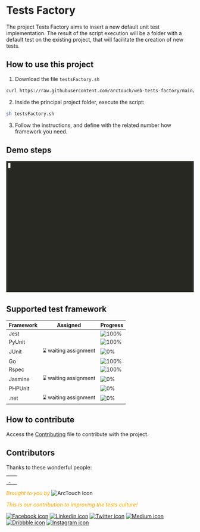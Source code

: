# Tests Factory

The project Tests Factory aims to insert a new default unit test implementation. The result of the script execution will be a folder with a default test on the existing project, that will facilitate the creation of new tests.


## How to use this project
1. Download the file `testsFactory.sh`
```sh
curl https://raw.githubusercontent.com/arctouch/web-tests-factory/main/testsFactory.sh -o testsFactory.sh
```
2. Inside the principal project folder, execute the script:
```sh
sh testsFactory.sh
```
3. Follow the instructions, and define with the related number how framework you need.

## Demo steps

![Demo steps](https://raw.githubusercontent.com/arctouch/web-tests-factory/main/assets/demo.gif)

## Supported test framework

<!-- begin-progress-table -->

| Framework                                   | Assigned          | Progress |
| ------------------------------------------- | ----------------- | -------- |
| Jest                                        | <a href="https://github.com/arctouch-leticiacoelho"><img src="https://avatars.githubusercontent.com/u/82114897?s=400&u=d6c8879b59c0d69fafe4206620f8b4cbd4f4ab81&v=4" width="25px;" style="border-radius:50%" alt=""/></a>|![100%](https://progress-bar.dev/100)|
| PyUnit                                      | <a href="https://github.com/arctouch-leticiacoelho"><img src="https://avatars.githubusercontent.com/u/82114897?s=400&u=d6c8879b59c0d69fafe4206620f8b4cbd4f4ab81&v=4" width="25px;" style="border-radius:50%" alt=""/></a><a href="https://joaomarcuslf.com/"><img src="https://avatars.githubusercontent.com/u/78762417?v=4" width="25px;" style="border-radius:50%" alt=""/></a>|![100%](https://progress-bar.dev/100)|
| JUnit                                       | ⌛ waiting assignment|![0%](https://progress-bar.dev/0)|
| Go                                          | <a href="https://joaomarcuslf.com/"><img src="https://avatars.githubusercontent.com/u/78762417?v=4" width="25px;" style="border-radius:50%" alt=""/></a>|![100%](https://progress-bar.dev/100)|
| Rspec                                      | <a href="https://github.com/arctouch-matheusgraciano"><img src="https://avatars.githubusercontent.com/u/89080926?v=4" width="25px;" style="border-radius:50%" alt=""/></a>  <a href="https://joaomarcuslf.com/"><img src="https://avatars.githubusercontent.com/u/78762417?v=4" width="25px;" style="border-radius:50%" alt=""/></a>|![100%](https://progress-bar.dev/100)|
| Jasmine                                     | ⌛ waiting assignment|![0%](https://progress-bar.dev/0)|
| PHPUnit                                     | <a href="https://github.com/arctouch-matheusgraciano"><img src="https://avatars.githubusercontent.com/u/89080926?v=4" width="25px;" style="border-radius:50%" alt=""/></a> |![0%](https://progress-bar.dev/0)|
| .net                                        | ⌛ waiting assignment|![0%](https://progress-bar.dev/0)|

<!-- end-progress-table -->


## How to contribute

Access the [Contributing](contribute.md) file to contribute with the project.

## Contributors

Thanks to these wonderful people:

<!-- ALL-CONTRIBUTORS-LIST:START - Do not remove or modify this section -->
<!-- prettier-ignore-start -->
<!-- markdownlint-disable -->
<table>
  <tr>
    <td align="center">
       <a href="https://github.com/arctouch-leticiacoelho"><img src="https://avatars.githubusercontent.com/u/82114897?s=400&u=d6c8879b59c0d69fafe4206620f8b4cbd4f4ab81&v=4" width="80px;" style="border-radius:50%" alt=""/>  </a>
       <a href="https://github.com/arctouch-pedrocosta"><img src="https://avatars.githubusercontent.com/u/10923005?v=4" width="80px;" style="border-radius:50%" alt=""/></a>
       <a href="https://joaomarcuslf.com/"><img src="https://avatars.githubusercontent.com/u/78762417?v=4" width="80px;" style="border-radius:50%" alt=""/></a>
      <a href="https://github.com/arctouch-matheusgraciano"><img src="https://avatars.githubusercontent.com/u/89080926?v=4" width="80px;" style="border-radius:50%" alt=""/></a>
      <a href="https://github.com/0x6775737461"><img src="https://avatars.githubusercontent.com/u/81694100?v=4" width="80px;" style="border-radius:50%" alt=""/></a>
    </td>
  </tr>
</table>

<!-- markdownlint-restore -->
<!-- prettier-ignore-end -->

<!-- ALL-CONTRIBUTORS-LIST:END -->


<span style="color:orange"><em>Brought to you by </em></span> <img src="https://pbs.twimg.com/profile_images/1156669334531596293/ufha-qND_400x400.png"  border="0" alt="ArcTouch Icon" height="60"/>

<span style="color:orange"><em>This is our contribution to improving the tests culture!</em></span>

<a href="https://www.facebook.com/ArcTouchBrasil/"><img alt="Facebook icon" src="https://img.icons8.com/ios-filled/50/000000/facebook-circled--v1.png" width="30"/></a>
<a href="https://www.linkedin.com/company/arctouch"><img alt="Linkedin icon" src="https://img.icons8.com/ios-filled/50/000000/linkedin-circled--v1.png" width="30"/></a>
<a href="https://twitter.com/arctouch"><img alt="Twitter icon" src="https://img.icons8.com/ios-filled/50/000000/twitter-circled--v1.png" width="30"/></a>
<a href="https://medium.com/arctouch"><img alt="Medium icon" src="https://img.icons8.com/ios-filled/50/000000/medium-logo.png" width="30"/></a>
<a href="https://dribbble.com/arctouch"><img alt="Dribbble icon" src="https://img.icons8.com/dotty/80/000000/dribbble.png" width="30"/></a>
<a href="https://www.instagram.com/arctouchlife/"><img alt="Instagram icon" src="https://img.icons8.com/ios-filled/50/000000/instagram-new.png" width="30"/></a>
